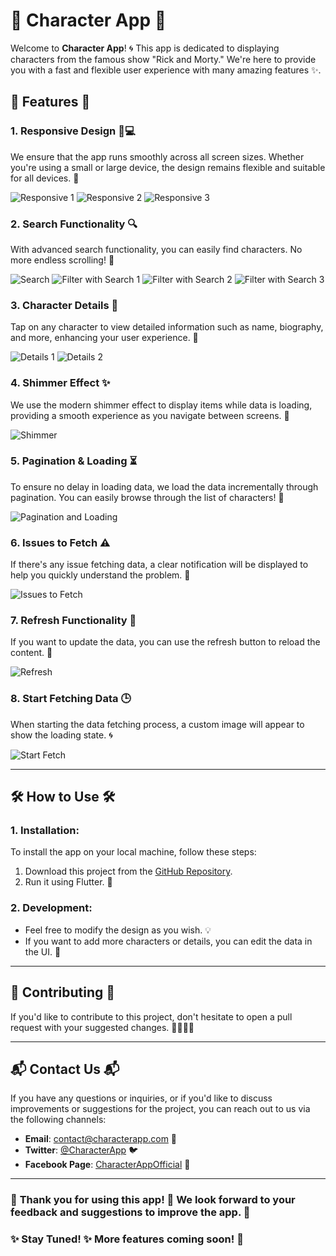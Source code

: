 # 🌟 **Character App** 🌟

Welcome to **Character App**! 🌀 This app is dedicated to displaying characters from the famous show "Rick and Morty." We're here to provide you with a fast and flexible user experience with many amazing features ✨.

## 🌈 **Features** 🌈

### 1. **Responsive Design 📱💻**
We ensure that the app runs smoothly across all screen sizes. Whether you're using a small or large device, the design remains flexible and suitable for all devices. 📐

![Responsive 1](assets/screenshot/respomsive_1.png) 
![Responsive 2](assets/screenshot/respomsive_2.png)
  ![Responsive 3](assets/screenshot/respomsive_3.png)

### 2. **Search Functionality 🔍**
With advanced search functionality, you can easily find characters. No more endless scrolling! 🔎

![Search](assets/images/search.png)
![Filter with Search 1](assets/screenshot/filter_with_search_1.png)
![Filter with Search 2](assets/screenshot/filter_with_search_2.png)
![Filter with Search 3](assets/screenshot/filter_with_search_3.png)

### 3. **Character Details 📜**
Tap on any character to view detailed information such as name, biography, and more, enhancing your user experience. 📖

![Details 1](assets/screenshot/details_1.png)
![Details 2](assets/screenshot/details_2.png)

### 4. **Shimmer Effect ✨**
We use the modern shimmer effect to display items while data is loading, providing a smooth experience as you navigate between screens. 🌟

![Shimmer](assets/screenshot/shimmer.png)

### 5. **Pagination & Loading ⏳**
To ensure no delay in loading data, we load the data incrementally through pagination. You can easily browse through the list of characters! 🔄

![Pagination and Loading](assets/screenshot/pagination_and_loading_image.png)

### 6. **Issues to Fetch ⚠️**
If there's any issue fetching data, a clear notification will be displayed to help you quickly understand the problem. 🚨

![Issues to Fetch](assets/screenshot/issues_to_fetch.png)

### 7. **Refresh Functionality 🔄**
If you want to update the data, you can use the refresh button to reload the content. 🔁

![Refresh](assets/screenshot/refresh.png)

### 8. **Start Fetching Data 🕒**
When starting the data fetching process, a custom image will appear to show the loading state. 🌀

![Start Fetch](assets/screenshot/start_fetch.png)

---

## 🛠️ **How to Use** 🛠️

### 1. **Installation:**
To install the app on your local machine, follow these steps:

1. Download this project from the [GitHub Repository](https://github.com/yourrepo).
2. Run it using Flutter. 🚀

### 2. **Development:**
- Feel free to modify the design as you wish. 💡
- If you want to add more characters or details, you can edit the data in the UI. 🎨

---

## 🤝 **Contributing** 🤝

If you'd like to contribute to this project, don't hesitate to open a pull request with your suggested changes. 👩‍💻👨‍💻

---

## 📬 **Contact Us** 📬

If you have any questions or inquiries, or if you'd like to discuss improvements or suggestions for the project, you can reach out to us via the following channels:

- **Email**: contact@characterapp.com 📧
- **Twitter**: [@CharacterApp](https://twitter.com/CharacterApp) 🐦
- **Facebook Page**: [CharacterAppOfficial](https://facebook.com/CharacterAppOfficial) 📘

---

### 💖 **Thank you for using this app!** 💖 We look forward to your feedback and suggestions to improve the app. 🌱

### ✨ **Stay Tuned!** ✨ More features coming soon! 📅
